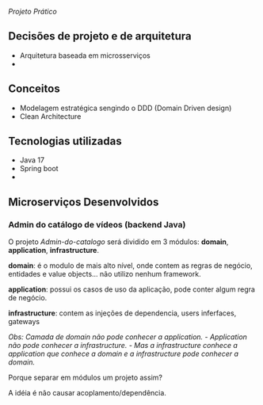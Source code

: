 *Projeto Prático*

## Decisões de projeto e de arquitetura

- Arquitetura baseada em microsserviços
- 

## Conceitos
- Modelagem estratégica sengindo o DDD (Domain Driven design)
- Clean Architecture


## Tecnologias utilizadas
- Java 17
- Spring boot
- 


## Microserviços Desenvolvidos

### Admin do catálogo de vídeos (backend Java)

O projeto *Admin-do-catalogo* será dividido em 3 módulos: **domain**, **application**, **infrastructure**.

**domain**: é o modulo de mais alto nível, onde contem as regras de negócio, entidades e value objects… não utilizo nenhum framework.

**application**: possui os casos de uso da aplicação, pode conter algum regra de negócio.

**infrastructure**: contem as injeções de dependencia, users inferfaces, gateways

*Obs: Camada de domain não pode conhecer a application. - Application não pode conhecer a infrastructure. - Mas a infrastructure conhece a application que conhece a domain  e a infrastructure pode conhecer a domain.*

Porque separar em módulos um projeto assim?

A idéia é não causar acoplamento/dependência. 
